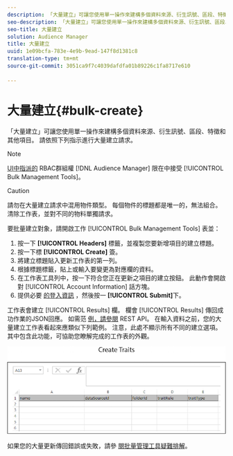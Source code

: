 ```yaml
---
description: 「大量建立」可讓您使用單一操作來建構多個資料來源、衍生訊號、區段、特徵和其他項目。 請依照下列指示進行大量建立請求。
seo-description: 「大量建立」可讓您使用單一操作來建構多個資料來源、衍生訊號、區段、特徵和其他項目。 請依照下列指示進行大量建立請求。
seo-title: 大量建立
solution: Audience Manager
title: 大量建立
uuid: 1e09bcfa-783e-4e9b-9ead-147f8d1381c8
translation-type: tm+mt
source-git-commit: 3051ca9f7c4039dafdfa01b89226c1fa8717e610

---
```



# 大量建立{#bulk-create}

「大量建立」可讓您使用單一操作來建構多個資料來源、衍生訊號、區段、特徵和其他項目。 請依照下列指示進行大量建立請求。

<!-- 

t_bulk_create.xml

 -->

>[!NOTE]
>
>[UI中指派的](../../features/administration/administration-overview.md) RBAC群組權 [!DNL Audience Manager] 限在中接受 [!UICONTROL Bulk Management Tools]。

>[!CAUTION]
>
>請勿在大量建立請求中混用物件類型。 每個物件的標題都是唯一的，無法組合。 清除工作表，並對不同的物料單獨請求。

要批量建立對象，請開啟工作 [!UICONTROL Bulk Management Tools] 表並：

1. 按一下 **[!UICONTROL Headers]** 標籤，並複製您要新增項目的建立標題。
2. 按一下標 **[!UICONTROL Create]** 簽。
3. 將建立標題貼入更新工作表的第一列。
4. 根據標題標籤，貼上或輸入要變更為對應欄的資料。
5. 在工作表工具列中，按一下符合您正在更新之項目的建立按鈕。
此動作會開啟對 [!UICONTROL Account Information] 話方塊。
6. 提供必要 [的登入資訊](../../reference/bulk-management-tools/bulk-management-intro.md#auth-reqs) ，然後按一 **[!UICONTROL Submit]**&#x200B;下。

工作表會建立 [!UICONTROL Results] 欄。 欄會 [!UICONTROL Results] 傳回成功作業的JSON回應。 如需范 [例，請參閱](../../api/rest-api-main/rest-api-main.md) REST API。 在輸入資料之前，您的大量建立工作表看起來應類似下列範例。 注意，此處不顯示所有不同的建立選項。 其中包含此功能，可協助您瞭解完成的工作表的外觀。

![](assets/cretetraits.png)

如果您的大量更新傳回錯誤或失敗，請參 [閱批量管理工具疑難排解](../../reference/bulk-management-tools/bulk-troubleshooting.md)。
